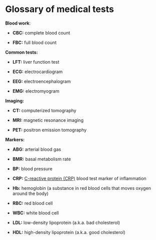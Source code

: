 # Glossary of medical tests

**Blood work**:

* **CBC:** complete blood count

* **FBC:** full blood count

**Common tests:**

* **LFT:** liver function test

* **ECG:** electrocardiogram

* **EEG:** electroencephalogram

* **EMG:** electromyogram

**Imaging:**

* **CT:** computerized tomography

* **MRI:** magnetic resonance imaging

* **PET:** positron emission tomography

**Markers:**

* **ABG:** arterial blood gas

* **BMR:** basal metabolism rate

* **BP:**  blood pressure

* **CRP:** [C-reactive protein (CRP)](./c-reactive-protein) blood test marker of inflammation

* **Hb:** hemoglobin (a substance in red blood cells that moves oxygen around the body)

* **RBC:** red blood cell

* **WBC:** white blood cell

* **LDL:** low-density lipoprotein (a.k.a. bad cholesterol)

* **HDL:** high-density lipoprotein (a.k.a. good cholesterol)

